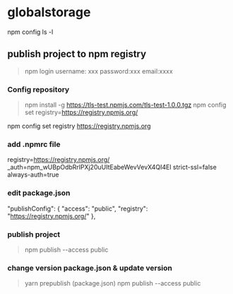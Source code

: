# globalstorage


npm config ls -l

## publish project to npm registry
> npm login 
  username: xxx
  password:xxx
  email:xxxx
### Config repository
> npm install -g https://tls-test.npmjs.com/tls-test-1.0.0.tgz
> npm config set registry=https://registry.npmjs.org/

npm config set registry https://registry.npmjs.org

### add  .npmrc file
registry=https://registry.npmjs.org/
_auth=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
strict-ssl=false
always-auth=true


### edit package.json
 "publishConfig": {
    "access": "public",
    "registry": "https://registry.npmjs.org/"
  },

### publish project
> npm publish --access public


###  change version package.json & update version 
> yarn  prepublish   (package.json)
> npm publish --access public